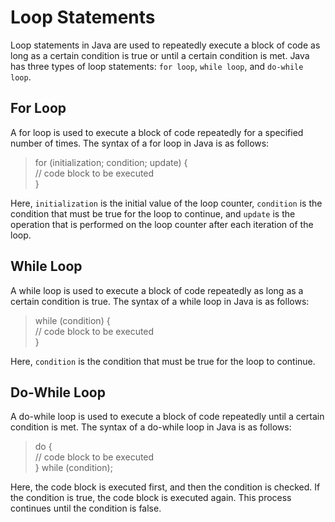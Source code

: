 # Loop Statements 
Loop statements in Java are used to repeatedly execute a block of code as long as a certain condition is true or until a certain condition is met. Java has three types of loop statements: `for loop`, `while loop`, and `do-while loop`.

## For Loop
A for loop is used to execute a block of code repeatedly for a specified number of times. The syntax of a for loop in Java is as follows:

> for (initialization; condition; update) {\
>     // code block to be executed\
> }

Here, `initialization` is the initial value of the loop counter, `condition` is the condition that must be true for the loop to continue, and `update` is the operation that is performed on the loop counter after each iteration of the loop.

## While Loop
A while loop is used to execute a block of code repeatedly as long as a certain condition is true. The syntax of a while loop in Java is as follows:

> while (condition) {\
>     // code block to be executed\
> }

Here, `condition` is the condition that must be true for the loop to continue.

## Do-While Loop
A do-while loop is used to execute a block of code repeatedly until a certain condition is met. The syntax of a do-while loop in Java is as follows:

> do {\
>     // code block to be executed\
> } while (condition);

Here, the code block is executed first, and then the condition is checked. If the condition is true, the code block is executed again. This process continues until the condition is false.
